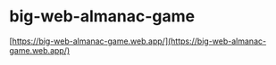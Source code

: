 # big-web-almanac-game

[https://big-web-almanac-game.web.app/](https://big-web-almanac-game.web.app/)

